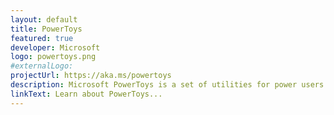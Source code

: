 ```yaml
---
layout: default
title: PowerToys
featured: true
developer: Microsoft
logo: powertoys.png
#externalLogo: 
projectUrl: https://aka.ms/powertoys
description: Microsoft PowerToys is a set of utilities for power users to tune and streamline their Windows experience for greater productivity.
linkText: Learn about PowerToys...
---
```

